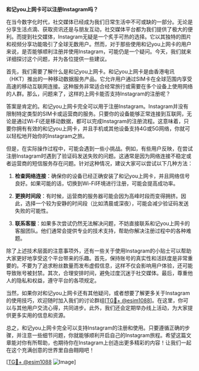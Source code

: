 **和记you上网卡可以注册Instagram吗？**

在当今数字化时代，社交媒体已经成为我们日常生活中不可或缺的一部分。无论是分享生活点滴、获取资讯还是与朋友互动，社交媒体平台都为我们提供了极大的便利。而提到社交媒体，Instagram无疑是一个炙手可热的选择。它以其独特的图片和视频分享功能吸引了全球无数用户。然而，对于那些使用和记you上网卡的用户来说，是否能够顺利注册并使用Instagram，可能仍是一个疑问。今天，我们就来详细探讨这个问题，并为各位提供一些建议。

首先，我们需要了解什么是和记you上网卡。和记you上网卡是由香港电讯（HKT）推出的一种移动数据服务产品。它允许用户通过SIM卡在全球范围内享受高速的移动互联网连接。这种服务非常适合经常旅行或需要在多个设备上使用网络的人群。那么，问题来了，这样的上网卡能否支持Instagram的注册呢？

答案是肯定的。和记you上网卡完全可以用于注册Instagram。Instagram并没有限制特定类型的SIM卡或运营商的服务。只要你的设备能够正常连接到互联网，无论是通过Wi-Fi还是移动数据，都可以完成Instagram的注册流程。这意味着，只要你拥有有效的和记you上网卡，并且手机或其他设备支持4G或5G网络，你就可以轻松地开始你的Instagram之旅。

但是，在实际操作过程中，可能会遇到一些小挑战。例如，有些用户反映，在尝试注册Instagram时遇到了验证码发送失败的问题。这通常是因为网络连接不稳定或者运营商的短信服务存在问题。针对这种情况，建议大家可以尝试以下几种方法：

1. **检查网络连接**：确保你的设备已经正确安装了和记you上网卡，并且网络信号良好。如果可能的话，切换到Wi-Fi环境进行注册，可能会提高成功率。
   
2. **更换时间段**：有时候，运营商的服务器可能会因为高峰时段而变得拥挤。因此，选择一个较为安静的时间段（比如清晨或深夜），可能会减少验证码发送失败的可能性。

3. **联系客服**：如果多次尝试仍然无法解决问题，不妨直接联系和记you上网卡的客服团队。他们通常会提供专业的技术支持，帮助你解决注册过程中的各种难题。

除了上述技术层面的注意事项外，还有一些关于使用Instagram的小贴士可以帮助大家更好地享受这个平台带来的乐趣。首先，保持账号的真实性和活跃度是非常重要的。不要为了追求粉丝数量而发布虚假信息，这样不仅会影响用户体验，还可能导致账号被封禁。其次，合理安排时间，避免过度沉迷于社交媒体。最后，尊重他人的隐私和权益，遵守平台的各项规定。

当然，如果你对和记you上网卡还有其他疑问，或者想要了解更多关于Instagram的使用技巧，欢迎随时加入我们的讨论群组[[TG💪+ @esim1088](https://t.me/s/esim1088)]。在这里，你可以与其他用户交流心得，共同进步。此外，我们还会定期举办线上活动，为大家提供更多实用的信息和资源。

总之，和记you上网卡完全可以支持Instagram的注册和使用。只要遵循正确的步骤，并注意一些细节问题，你就能够顺利开启自己的Instagram旅程。希望这篇文章能对你有所帮助，也期待你在Instagram上创造出更多精彩的内容！让我们一起在这个充满创意的世界里自由翱翔吧！

[[TG💪+ @esim1088](https://t.me/s/esim1088) ![Image](https://i.postimg.cc/4NQfJmqS/Snipaste-2025-05-13-00-14-12.png)]